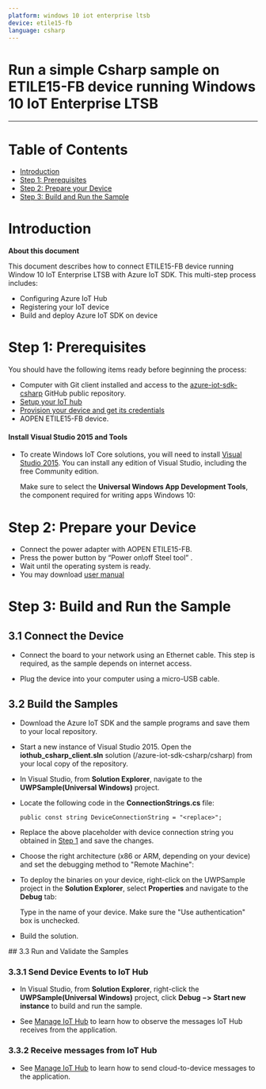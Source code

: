 ```yaml
---
platform: windows 10 iot enterprise ltsb
device: etile15-fb
language: csharp
---
```


Run a simple Csharp sample on ETILE15-FB device running Windows 10 IoT Enterprise LTSB
===
---

# Table of Contents

-   [Introduction](#Introduction)
-   [Step 1: Prerequisites](#Prerequisites)
-   [Step 2: Prepare your Device](#PrepareDevice)
-   [Step 3: Build and Run the Sample](#Build)

<a name="Introduction"></a>
# Introduction

**About this document**

This document describes how to connect ETILE15-FB device running Window 10 IoT Enterprise LTSB with Azure IoT SDK. This multi-step process includes:
-   Configuring Azure IoT Hub
-   Registering your IoT device
-   Build and deploy Azure IoT SDK on device

<a name="Prerequisites"></a>
# Step 1: Prerequisites

You should have the following items ready before beginning the process:

-   Computer with Git client installed and access to the
    [azure-iot-sdk-csharp](https://github.com/Azure/azure-iot-sdk-csharp) GitHub public repository.
-   [Setup your IoT hub][lnk-setup-iot-hub]
-   [Provision your device and get its credentials][lnk-manage-iot-hub]
-   AOPEN ETILE15-FB device.

#### Install Visual Studio 2015 and Tools

-   To create Windows IoT Core solutions, you will need to install [Visual Studio 2015](https://www.visualstudio.com/en-us/products/vs-2015-product-editions.aspx). You can install any edition of Visual Studio, including the free Community edition.

    Make sure to select the **Universal Windows App Development Tools**, the component required for writing apps Windows 10:

<a name="PrepareDevice"></a>
# Step 2: Prepare your Device

-   Connect the power adapter with AOPEN ETILE15-FB.
-   Press the power button by “Power on\off Steel tool” .
-   Wait until the operating system is ready.
-   You may download [user manual](http://global.aopen.com/download.aspx)

<a name="Build"></a>
# Step 3: Build and Run the Sample

<a name="Step_3_1:_Connect"></a>
## 3.1 Connect the Device

-   Connect the board to your network using an Ethernet cable. This step is required, as the sample depends on internet access.

-   Plug the device into your computer using a micro-USB cable.

<a name="Step_3_2:_Build"></a>
## 3.2  Build the Samples

-   Download the Azure IoT SDK and the sample programs and save them to your local repository.

-   Start a new instance of Visual Studio 2015. Open the **iothub_csharp_client.sln** solution (/azure-iot-sdk-csharp/csharp) from your local copy of the repository.

-   In Visual Studio, from **Solution Explorer**, navigate to the **UWPSample(Universal Windows)** project.

-   Locate the following code in the **ConnectionStrings.cs** file:

        public const string DeviceConnectionString = "<replace>";

-   Replace the above placeholder with device connection string you obtained in [Step 1](#Step-1:-Prerequisites) and save the changes.

-   Choose the right architecture (x86 or ARM, depending on your device) and set the debugging method to "Remote Machine":
    
-   To deploy the binaries on your device, right-click on the UWPSample project in the **Solution Explorer**, select **Properties** and navigate to the **Debug** tab:

    Type in the name of your device. Make sure the "Use authentication" box is unchecked.

-   Build the solution.

<a name="Step_3_3:_Run"/>
## 3.3 Run and Validate the Samples

### 3.3.1 Send Device Events to IoT Hub

-   In Visual Studio, from **Solution Explorer**, right-click the **UWPSample(Universal Windows)** project, click **Debug &minus;&gt; Start new instance** to build and run the sample. 

-   See [Manage IoT Hub][lnk-manage-iot-hub] to learn how to observe the messages IoT Hub receives from the application.

### 3.3.2 Receive messages from IoT Hub

-   See [Manage IoT Hub][lnk-manage-iot-hub] to learn how to send cloud-to-device messages to the application.

[lnk-setup-iot-hub]: ../setup_iothub.md
[lnk-manage-iot-hub]: ../manage_iot_hub.md
